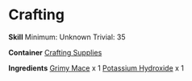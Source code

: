 <!-- TITLE: Polished Mace -->
<!-- SUBTITLE:  -->
# Crafting
**Skill**
Minimum: Unknown
Trivial: 35

**Container**
[Crafting Supplies](crafting-supplies)

**Ingredients**
[Grimy Mace](grimy-mace) x 1
[Potassium Hydroxide](potassium-hydroxide) x 1